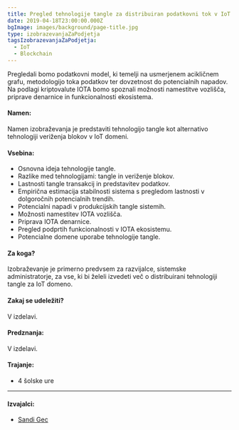```yaml
---
title: Pregled tehnologije tangle za distribuiran podatkovni tok v IoT sistemih
date: 2019-04-18T23:00:00.000Z
bgImage: images/background/page-title.jpg
type: izobrazevanjaZaPodjetja
tagsIzobrazevanjaZaPodjetja:
  - IoT
  - Blockchain
---
```

Pregledali bomo podatkovni model, ki temelji na usmerjenem acikličnem grafu, metodologijo toka podatkov ter dovzetnost do potencialnih napadov. Na podlagi kriptovalute IOTA bomo spoznali možnosti namestitve vozlišča, priprave denarnice in funkcionalnosti ekosistema. 

#### Namen:

Namen izobraževanja je predstaviti tehnologijo tangle kot alternativo tehnologiji veriženja blokov v IoT domeni. 

#### Vsebina:

* Osnovna ideja tehnologije tangle.
* Razlike med tehnologijami: tangle in veriženje blokov.
* Lastnosti tangle transakcij in predstavitev podatkov.
* Empirična estimacija stabilnosti sistema s pregledom lastnosti v dolgoročnih potencialnih trendih.
* Potencialni napadi v produkcijskih tangle sistemih.
* Možnosti namestitev IOTA vozlišča.
* Priprava IOTA denarnice.
* Pregled podprtih funkcionalnosti v IOTA ekosistemu.
* Potencialne domene uporabe tehnologije tangle.

#### Za koga?

Izobraževanje je primerno predvsem za razvijalce, sistemske administratorje, za vse, ki bi želeli izvedeti več o distribuirani tehnologiji tangle za IoT domeno.

#### Zakaj se udeležiti?

V izdelavi.

#### Predznanja:

V izdelavi.

#### Trajanje:

* 4 šolske ure

- - -

#### Izvajalci:

* [Sandi Gec](/izvajalci/sandi-gec/)
